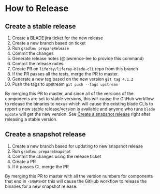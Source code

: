 # How to Release

## Create a stable release

1. Create a BLADE jira ticket for the new release
2. Create a new branch based on ticket
3. Run `gradlew prepareRelease`
4. Commit the changes
5. Generate release notes (@lawrence-lee to provide this command)
6. Commit the release notes
7. Create PR on `liferay/liferay-blade-cli` repo from this branch
8. If the PR passes all the tests, merge the PR to master.
9. Generate a new tag based on the new version `git tag 4.1.2`
10. Push the tags to upstream `git push --tags upstream`

By merging this PR to master, and since all of the versions of the components are set to stable versions, this will cause the GitHub workflow to release the binaries to nexus which will cause the existing blade CLIs to report a new stable release/version is available and anyone who runs `blade update` will get the new version.  See [Create a snapshot release](#create-a-snapshot-release) right after releasing a stable version.

## Create a snapshot release

1. Create a new branch based for updating to new snapshot release
2. Run `gradlew prepareSnapshot`
3. Commit the changes using the release ticket
4. Create a PR
5. If it passes CI, merge the PR

By merging this PR to master with all the version numbers for components that end in `-SNAPSHOT` this will cause the GitHub workflow to release the binaries for a new snapshot release.
